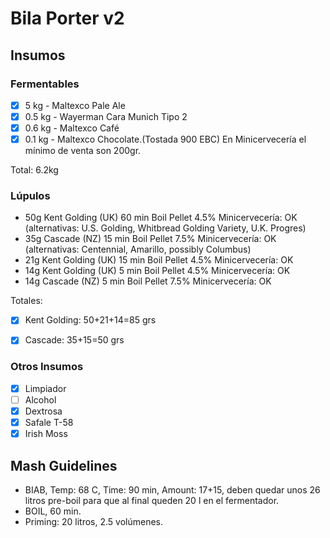 Bila Porter v2
====

Insumos
---

### Fermentables

* [X] 5 kg - Maltexco Pale Ale
* [X] 0.5 kg - Wayerman Cara Munich Tipo 2
* [X] 0.6 kg - Maltexco Café
* [X] 0.1 kg - Maltexco Chocolate.(Tostada 900 EBC) En Minicervecería el mínimo de venta son 200gr. 

Total: 6.2kg

### Lúpulos

* 50g 	Kent Golding (UK) 	60 min 	Boil 		Pellet 	4.5%				Minicervecería: OK (alternativas: U.S. Golding, Whitbread Golding Variety, U.K. Progres)
* 35g 	Cascade (NZ) 		15 min 	Boil 		Pellet 	7.5%				Minicervecería: OK (alternativas: Centennial, Amarillo, possibly Columbus)
* 21g 	Kent Golding (UK) 	15 min 	Boil 		Pellet 	4.5%				Minicervecería: OK
* 14g	Kent Golding (UK) 	5 min 	Boil 		Pellet 	4.5%				Minicervecería: OK
* 14g 	Cascade (NZ) 		5 min 	Boil 		Pellet 	7.5%				Minicervecería: OK

Totales:

* [X] Kent Golding: 50+21+14=85 grs
* [X] Cascade: 35+15=50 grs


### Otros Insumos
* [X] Limpiador
* [ ] Alcohol
* [X] Dextrosa
* [X] Safale T-58
* [X] Irish Moss

Mash Guidelines
---

* BIAB, Temp: 68 C, Time: 90 min, Amount: 17+15, deben quedar unos 26 litros pre-boil para que al final queden 20 l en el fermentador.
* BOIL, 60 min.
* Priming: 20 litros, 2.5 volúmenes.
